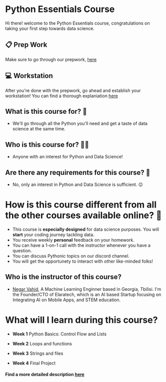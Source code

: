 # Python Essentials Course 
Hi there! welcome to the Python Essentials course, congratulations on taking your first step towards data science.

## 📋 Prep Work
Make sure to go through our prepwork, [here](https://www.jungleprogram.com/onboarding-python-essentials/)

## 💻 Workstation
After you're done with the prepwork, go ahead and establish your workstation! 
You can find a thorough explaniation [here](https://github.com/JungleProgram/python-essentials/blob/main/workstation.ipynb)


## What is this course for? 🐍 

- We'll go through all the Python you'll need and get a taste of data science at the same time.

## Who is this course for? 👩‍💻

- Anyone with an interest for Python and Data Science!

## Are there any requirements for this course? 📖

- No, only an interest in Python and Data Science is sufficient. 😉

# How is this course different from all the other courses available online? 🤔

- This course is **especially designed** for data science purposes. You will **start** your coding journey tackling data.
- You receive weekly **personal** feedback on your homework.
- You can have a 1-on-1 call with the instructor whenever you have a question.
- You can discuss Pythonic topics on our discord channel.
- You will get the opportunety to interact with other like-minded folks! 


## Who is the instructor of this course?

- [Negar Vahid](https://www.linkedin.com/in/negar-vahid/), A Machine Learning Enginner based in Georgia, Tbilisi. I'm the Founder/CTO of Elaratech, which is an AI based Startup focusing on Integrating AI on Mobile Apps, and STEM education.


# What will I learn during this course?

- **Week 1** Python Basics: Control Flow and Lists

- **Week 2** Loops and functions

- **Week 3** Strings and files

- **Week 4** Final Project

#### Find a more detailed description [here](https://www.jungleprogram.com/python-essentials-data-science)
